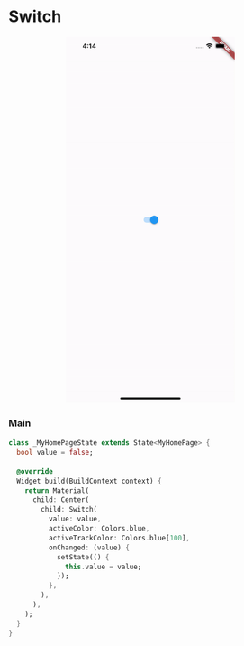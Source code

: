 # Switch
<p align="center">
<img src="https://github.com/ThiagoEvoa/flutter_examples/blob/master/images/switch.gif" height="649" width="300">
</p>

### Main
```dart
class _MyHomePageState extends State<MyHomePage> {
  bool value = false;

  @override
  Widget build(BuildContext context) {
    return Material(
      child: Center(
        child: Switch(
          value: value,
          activeColor: Colors.blue,
          activeTrackColor: Colors.blue[100],
          onChanged: (value) {
            setState(() {
              this.value = value;
            });
          },
        ),
      ),
    );
  }
}
```

